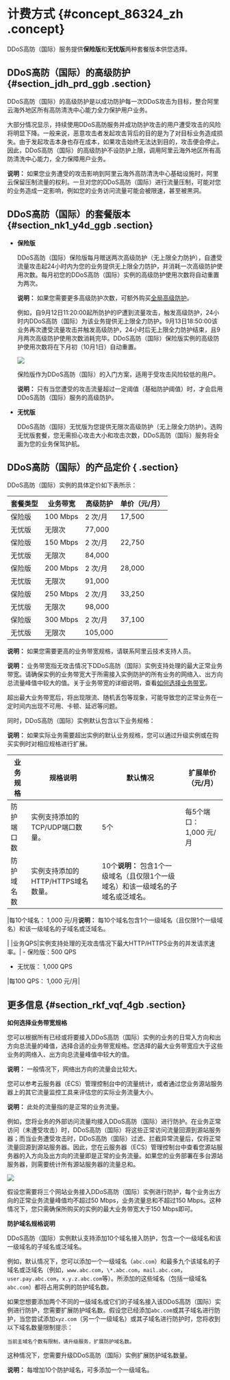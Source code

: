 # 计费方式 {#concept_86324_zh .concept}

DDoS高防（国际）服务提供**保险版**和**无忧版**两种套餐版本供您选择。

## DDoS高防（国际）的高级防护 {#section_jdh_prd_ggb .section}

DDoS高防（国际）的高级防护是以成功防护每一次DDoS攻击为目标，整合阿里云海外地区所有高防清洗中心能力全力保护用户业务。

大部分情况显示，持续使用DDoS高防服务并成功防护攻击的用户遭受攻击的风险将明显下降。一般来说，恶意攻击者发起攻击背后的目的是为了对目标业务造成损失。由于发起攻击本身也存在成本，如果攻击始终无法达到目的，攻击便会停止。因此，DDoS高防（国际）的高级防护不设防护上限，调用阿里云海外地区所有高防清洗中心能力，全力保障用户业务。

**说明：** 如果您业务遭受的攻击影响到阿里云海外高防清洗中心基础设施时，阿里云保留压制流量的权利。一旦对您的DDoS高防（国际）进行流量压制，可能对您的业务造成一定影响，例如您的业务访问流量可能会被限速，甚至被黑洞。

## DDoS高防（国际）的套餐版本 {#section_nk1_y4d_ggb .section}

-   **保险版** 

    DDoS高防（国际）保险版每月赠送两次高级防护（无上限全力防护），自遭受流量攻击起24小时内为您的业务提供无上限全力防护，并消耗一次高级防护使用次数。每月初您的DDoS高防（国际）实例的高级防护使用次数将自动重置为两次。

    **说明：** 如果您需要更多高级防护次数，可额外购买[全局高级防护](cn.zh-CN/DDoS高防（国际）/产品定价/全局高级防护次数.md#)。

    例如，自9月12日11:20:00起所防护的IP遭到流量攻击，触发高级防护，24小时内DDoS高防（国际）为该业务提供无上限全力防护。9月13日18:50:00该业务再次遭受流量攻击并触发高级防护，24小时后无上限全力防护结束，且9月两次高级防护使用次数消耗完毕。DDoS高防（国际）保险版实例的高级防护使用次数将在下月初（10月1日）自动重置。

    ![](http://static-aliyun-doc.oss-cn-hangzhou.aliyuncs.com/assets/img/79667/154840575135184_zh-CN.png)

    保险版作为DDoS高防（国际）的入门方案，适用于受攻击风险较低的用户。

    **说明：** 只有当您遭受的攻击流量超过一定阈值（基础防护阈值）时，才会启用DDoS高防（国际）服务的高级防护。

-   **无忧版** 

    DDoS高防（国际）无忧版为您提供无限次高级防护（无上限全力防护）。选购无忧版套餐，您无需担心攻击大小和攻击次数，DDoS高防（国际）服务将全面为您的业务保驾护航。


## DDoS高防（国际）的产品定价 { .section}

DDoS高防（国际）实例的具体定价如下表所示：

|套餐类型|业务带宽|高级防护|单价（元/月）|
|----|----|----|-------|
|保险版|100 Mbps|2 次/月|17,500|
|无忧版|无限次|77,000|
|保险版|150 Mbps|2 次/月|22,750|
|无忧版|无限次|84,000|
|保险版|200 Mbps|2 次/月|28,000|
|无忧版|无限次|91,000|
|保险版|250 Mbps|2 次/月|33,250|
|无忧版|无限次|98,000|
|保险版|300 Mbps|2 次/月|37,100|
|无忧版|无限次|105,000|

**说明：** 如果您需要更高的业务带宽规格，请联系阿里云技术支持人员。

**说明：** 业务带宽指无攻击情况下DDoS高防（国际）实例支持处理的最大正常业务带宽。请确保实例的业务带宽大于所需接入实例防护的所有业务的网络入、出方向总流量峰值中较大的值。关于业务带宽的详细说明，查看[如何选择业务带宽](#section_rkf_vqf_4gb)。

超出最大业务带宽后，将出现限流、随机丢包等现象，可能导致您的正常业务在一定时间内出现不可用、卡顿、延迟等问题。

同时，DDoS高防（国际）实例默认包含以下业务规格：

**说明：** 如果实际业务需要超出实例的默认业务规格，您可以通过升级实例或在购买实例时对相应规格进行扩展。

|业务规格|规格说明|默认情况|扩展单价（元/月）|
|----|----|----|---------|
|防护端口数|实例支持添加的TCP/UDP端口数量。|5个|每5个端口： 1,000 元/月|
|防护域名数|实例支持添加的HTTP/HTTPS域名数量。|10个**说明：** 包含1个一级域名（且仅限1个一级域名）和该一级域名的子域名或泛域名。

|每10个域名： 1,000 元/月**说明：** 每10个域名包含1个一级域名（且仅限1个一级域名）和该一级域名的子域名或泛域名。

|
|业务QPS|实例支持处理的无攻击情况下最大HTTP/HTTPS业务的并发请求速率。| -   保险版：500 QPS
-   无忧版： 1,000 QPS

 |每100 QPS： 1,000 元/月|

## 更多信息 {#section_rkf_vqf_4gb .section}

**如何选择业务带宽规格**

您可以根据所有已经或将要接入DDoS高防（国际）实例的业务的日常入方向和出方向总流量的峰值，选择合适的业务带宽规格。您选择的最大业务带宽应大于这些业务的网络入、出方向总流量峰值中较大的值。

**说明：** 一般情况下，网络出方向的流量会比较大。

您可以参考云服务器（ECS）管理控制台中的流量统计，或者通过您业务源站服务器上的其它流量监控工具来评估您的实际业务流量大小。

**说明：** 此处的流量指的是正常的业务流量。

例如，您将业务的外部访问流量均接入DDoS高防（国际）进行防护。在业务正常访问（未遭受攻击）时，DDoS高防（国际）将这些正常访问流量回源到源站服务器；而当业务遭受攻击时，DDoS高防（国际）过滤、拦截异常流量后，仅将正常流量回源到源站服务器。因此，您在云服务器（ECS）管理控制台中查看您源站服务器的入方向及出方向的流量即是正常的业务流量。如果您的业务部署在多台源站服务器，则需要统计所有源站服务器的流量总和。

![](http://static-aliyun-doc.oss-cn-hangzhou.aliyuncs.com/assets/img/79667/154840575138045_zh-CN.png)

假设您需要将三个网站业务接入DDoS高防（国际）实例进行防护，每个业务出方向的正常业务流量峰值均不超过50 Mbps，业务流量总和不超过150 Mbps。这种情况下，您只需确保所购买的实例的最大业务带宽大于150 Mbps即可。

**防护域名规格说明**

DDoS高防（国际）实例默认支持添加10个域名接入防护，包含一个一级域名和该一级域名的子域名或泛域名。

例如，默认情况下，您可以添加一个一级域名（`abc.com`）和最多九个该域名的子域名或泛域名（例如，`www.abc.com`，`\*.abc.com`，`mail.abc.com`，`user.pay.abc.com`，`x.y.z.abc.com`等）。所添加的这些域名（包括一级域名`abc.com`）都将占用实例的防护域名数。

如果您想要添加两个不同的一级域名或它们的子域名接入该DDoS高防（国际）实例进行防护，您需要扩展防护域名数。假设您已经添加`abc.com`或其子域名进行防护，当您尝试添加`xyz.com`（另一个一级域名）或其子域名进行防护时，您将收到以下域名数量限制提示：

```
当前主域名个数有限制，请升级服务，扩展防护域名数。
```

这种情况下，您需要升级DDoS高防（国际）实例扩展防护域名数量。

**说明：** 每增加10个防护域名，可多添加一个一级域名。

